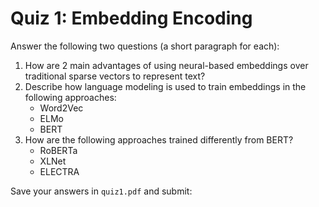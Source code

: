 # Quiz 1: Embedding Encoding

Answer the following two questions (a short paragraph for each):

1. How are 2 main advantages of using neural-based embeddings over traditional sparse vectors to represent text?
1. Describe how language modeling is used to train embeddings in the following approaches:
   * Word2Vec
   * ELMo
   * BERT
1. How are the following approaches trained differently from BERT?
   * RoBERTa
   * XLNet
   * ELECTRA

Save your answers in `quiz1.pdf` and submit: 
